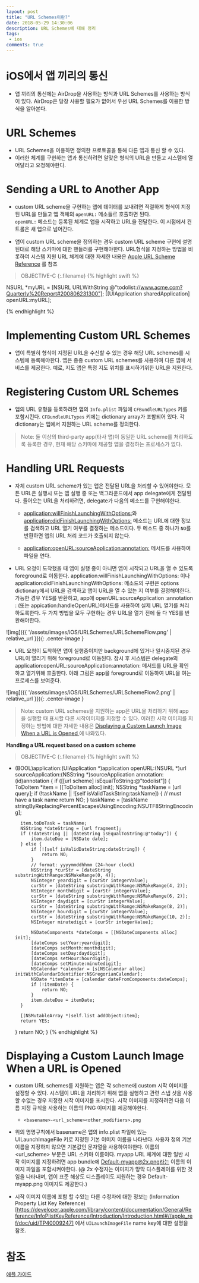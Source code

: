 ```yaml
---
layout: post
title: "URL Schemes이란?"
date: 2018-05-29 14:30:06
description: URL Schemes에 대해 정리
tags: 
 - ios
comments: true
---
```


# iOS에서 앱 끼리의 통신

* 앱 끼리의 통신에는 AirDrop을 사용하는 방식과 URL Schemes를 사용하는 방식이 있다. AirDrop은 당장 사용할 필요가 없어서 우선 URL Schemes를 이용한 방식을 알아본다.

# URL Schemes
* URL Schemes을 이용하면 정의한 프로토콜을 통해 다른 앱과 통신 할 수 있다.
* 이러한 체계를 구현하는 앱과 통신하려면 알맞은 형식의 URL을 만들고 시스템에 열어달라고 요청해야한다.

# Sending a URL to Another App

* custom URL scheme을 구현하는 앱에 데이터를 보내려면 적절하게 형식이 지정된 URL을 만들고 앱 객체의 `openURL:` 메소들르 호출하면 된다. <br>
`openURL:` 메소드는 등록된 체계로 앱을 시작하고 URL을 전달한다. 이 시점에서 컨트롤은 새 앱으로 넘어간다. 

* 앱이 custom URL scheme을 정의하는 경우 custom URL scheme 구현에 설명 된대로 해당 스키마에 대한 핸들러를 구현해야한다. URL형식을 지정하는 방법을 비롯하여 시스템 지원 URL 체계에 대한 자세한 내용은 [Apple URL Scheme Reference](https://developer.apple.com/library/content/featuredarticles/iPhoneURLScheme_Reference/Introduction/Introduction.html#//apple_ref/doc/uid/TP40007899)
를 참조

>OBJECTIVE-C
{:.filename}
{% highlight swift %}

NSURL *myURL = [NSURL URLWithString:@"todolist://www.acme.com?Quarterly%20Report#200806231300"];
[[UIApplication sharedApplication] openURL:myURL];

{% endhighlight %}

# Implementing Custom URL Schemes

* 앱이 특별히 형식이 지정된 URL을 수신할 수 있는 경우 해당 URL schemes를 시스템에 등록해야한다. 앱은 종종 custom URL schemes를 사용하여 다른 앱에 서비스를 제공한다. 예로, 지도 앱은 특정 지도 위치를 표시하기위한 URL을 지원한다.

# Registering Custom URL Schemes
* 앱의 URL 유형을 등록하려면 앱의 `Info.plist` 파일에 `CFBundleURLTypes` 키를 포함시킨다. `CFBundleURLTypes` 키에는 dictionary array가 포함되어 있다. 각 dictionary는 앱에서 지원하는 URL scheme를 정의한다. 

> Note: 둘 이상의 third-party app(타사 앱)이 동일한 URL scheme를 처리하도록 등록한 경우, 현재 해당 스키마에 제공할 앱을 결정하는 프로세스가 없다.

# Handling URL Requests
* 자체 custom URL scheme가 있는 앱은 전달된 URL을 처리할 수 있어야한다.
모든 URL은 실행시 또는 앱 실행 중 또는 백그라운드에서 app delegate에게 전달된다. 
들어오는 URL을 처리하려면, delegate가 다음의 메소드를 구현해야한다. 

    * [application:willFinishLaunchingWithOptions:](https://developer.apple.com/documentation/uikit/uiapplicationdelegate/1623032-application?language=objc)와 [application:didFinishLaunchingWithOptions:](https://developer.apple.com/documentation/uikit/uiapplicationdelegate/1622921-application?language=objc) 메소드는 URL에 대한 정보를 검색하고 URL 열기 여부를 결정하는 메소드이다. 두 메소드 중 하나가 `NO`를 반환하면 앱의 URL 처리 코드가 호출되지 않는다.

    * [application:openURL:sourceApplication:annotation:](https://developer.apple.com/documentation/uikit/uiapplicationdelegate/1623073-application?language=objc) 메서드를 사용하여 파일을 연다.

* URL 요청이 도착했을 때 앱이 실행 중이 아니면 앱이 시작되고 URL을 열 수 있도록 foreground로 이동한다. application:willFinishLaunchingWithOptions: 이나 application:didFinishLaunchingWithOptions:
메소드의 구현은 options dictionary에서 URL을 검색하고 앱이 URL을 열 수 있는 지 여부를 결정해야한다. 가능한 경우 YES를 반환하고, app에 openURL:sourceApplication :annotation : (또는 appication:handleOpenURL)메서드를 사용하여 실제 URL 열기를 처리하도록한다. 두 가지 방법을 모두 구현하는 경우 URL을 열기 전에 둘 다 YES를 반환해야한다.

![img]({{ '/assets/images/iOS/URLSchemes/URLSchemeFlow.png' | relative_url }}){: .center-image }

* URL 요청이 도착하면 앱이 실행중이지만 background에 있거나 일시중지된 경우 URL이 열리기 위해 foreground로 이동된다. 잠시 후 시스템은 delegate의 application:openURL:sourceApplication:annotation: 메서드를 URL을 확인하고 열기위해 호출한다. 아래 그림은 app을 foreground로 이동하여 URL을 여는 프로세스를 보여준다. 

![img]({{ '/assets/images/iOS/URLSchemes/URLSchemeFlow2.png' | relative_url }}){: .center-image }

> Note: custom URL schemes을 지원하는 app은 URL을 처리하기 위해 app을 실행할 때 표시할 다른 시작이미지를 지정할 수 있다. 이러한 시작 이미지를 지정하는 방법에 대한 자세한 내용은 [Displaying a Custom Launch Image When a URL is Opened
](#Displaying-a-Custom-Launch-Image-When-a-URL-is-Opened)에 나와있다.


**Handling a URL request based on a custom scheme**

>OBJECTIVE-C
{:.filename}
{% highlight swift %}
- (BOOL)application:(UIApplication *)application openURL:(NSURL *)url
        sourceApplication:(NSString *)sourceApplication annotation:(id)annotation {
    if ([[url scheme] isEqualToString:@"todolist"]) {
        ToDoItem *item = [[ToDoItem alloc] init];
        NSString *taskName = [url query];
        if (!taskName || ![self isValidTaskString:taskName]) { // must have a task name
            return NO;
        }
        taskName = [taskName stringByReplacingPercentEscapesUsingEncoding:NSUTF8StringEncoding];
 
        item.toDoTask = taskName;
        NSString *dateString = [url fragment];
        if (!dateString || [dateString isEqualToString:@"today"]) {
            item.dateDue = [NSDate date];
        } else {
            if (![self isValidDateString:dateString]) {
                return NO;
            }
            // format: yyyymmddhhmm (24-hour clock)
            NSString *curStr = [dateString substringWithRange:NSMakeRange(0, 4)];
            NSInteger yeardigit = [curStr integerValue];
            curStr = [dateString substringWithRange:NSMakeRange(4, 2)];
            NSInteger monthdigit = [curStr integerValue];
            curStr = [dateString substringWithRange:NSMakeRange(6, 2)];
            NSInteger daydigit = [curStr integerValue];
            curStr = [dateString substringWithRange:NSMakeRange(8, 2)];
            NSInteger hourdigit = [curStr integerValue];
            curStr = [dateString substringWithRange:NSMakeRange(10, 2)];
            NSInteger minutedigit = [curStr integerValue];
 
            NSDateComponents *dateComps = [[NSDateComponents alloc] init];
            [dateComps setYear:yeardigit];
            [dateComps setMonth:monthdigit];
            [dateComps setDay:daydigit];
            [dateComps setHour:hourdigit];
            [dateComps setMinute:minutedigit];
            NSCalendar *calendar = [s[NSCalendar alloc] initWithCalendarIdentifier:NSGregorianCalendar];
            NSDate *itemDate = [calendar dateFromComponents:dateComps];
            if (!itemDate) {
                return NO;
            }
            item.dateDue = itemDate;
        }
 
        [(NSMutableArray *)self.list addObject:item];
        return YES;
    }
    return NO;
}
{% endhighlight %}


# Displaying a Custom Launch Image When a URL is Opened

* custom URL schemes를 지원하는 앱은 각 scheme에 custom 시작 이미지를 설정할 수 있다.
시스템이 URL을 처리하기 위해 앱을 실행하고 관련 스냅 샷을 사용할 수없는 경우 지정한 시작 이미지를 표시한다. 시작 이미지를 지정하려면 다음 이름 지정 규칙을 사용하는 이름의 PNG 이미지를 제공해야한다.
    * `<basename>-<url_scheme><other_modifiers>.png`

* 위의 명명규칙에서 basename은 앱의 info.plist 파일에 있는 UILaunchImageFile 키로 지정된 기본 이미지 이름을 나타낸다. 사용자 정의 기본 이름을 지정하지 않으면 기본값인 문자열을 사용하여야한다. 이름의 <url_scheme> 부분은 URL 스키마 이름이다. myapp URL 체계에 대한 일반 시작 이미지를 지정하려면 app bundle에 Default-myapp@2x.png라는 이름의 이미지 파일을 포함시켜야한다. (@ 2x 수정자는 이미지가 망막 디스플레이를 위한 것임을 나타내며, 앱이 표준 해상도 디스플레이도 지원하는 경우 Default-myapp.png 이미지도 제공한다.)

* 시작 이미지 이름에 포함 할 수있는 다른 수정자에 대한 정보는 (Information Property List Key Reference)[https://developer.apple.com/library/content/documentation/General/Reference/InfoPlistKeyReference/Introduction/Introduction.html#//apple_ref/doc/uid/TP40009247] 에서 `UILaunchImageFile` name key에 대한 설명을 참조.



# 참조
[애플 가이드](https://developer.apple.com/library/content/documentation/iPhone/Conceptual/iPhoneOSProgrammingGuide/Inter-AppCommunication/Inter-AppCommunication.html)


